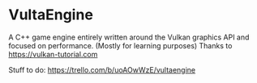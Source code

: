 # VultaEngine
A C++ game engine entirely written around the Vulkan graphics API and focused on performance. (Mostly for learning purposes) Thanks to https://vulkan-tutorial.com

Stuff to do:
https://trello.com/b/uoAOwWzE/vultaengine
